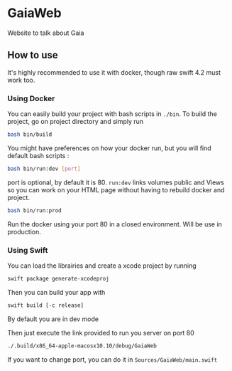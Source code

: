 # GaiaWeb

Website to talk about Gaia

## How to use

It's highly recommended to use it with docker, though raw swift 4.2 must work too.

### Using Docker

You can easily build your project with bash scripts in `./bin`. To build the project, go on project directory and simply run

```bash
bash bin/build
```

You might have preferences on how your docker run, but you will find default bash scripts :

```bash
bash bin/run:dev [port]
```

port is optional, by default it is 80. `run:dev` links volumes public and Views so you can work on your HTML page without having to rebuild docker and project.

```bash
bash bin/run:prod
```

Run the docker using your port 80 in a closed environment. Will be use in production.

### Using Swift
You can load the librairies and create a xcode project by running 

```bash
swift package generate-xcodeproj
```

Then you can build your app with 

```bash
swift build [-c release]
```

By default you are in dev mode

Then just execute the link provided to run you server on port 80

```bash
./.build/x86_64-apple-macosx10.10/debug/GaiaWeb
```

If you want to change port, you can do it in `Sources/GaiaWeb/main.swift`
